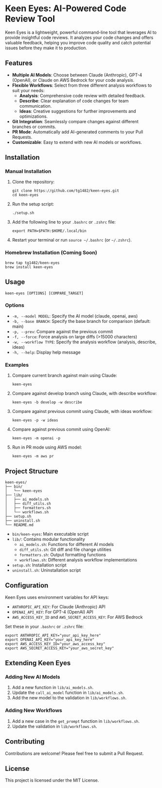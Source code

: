 # Keen Eyes: AI-Powered Code Review Tool

Keen Eyes is a lightweight, powerful command-line tool that leverages AI to provide insightful code reviews. It analyzes your code changes and offers valuable feedback, helping you improve code quality and catch potential issues before they make it to production.

## Features

- **Multiple AI Models**: Choose between Claude (Anthropic), GPT-4 (OpenAI), or Claude on AWS Bedrock for your code analysis.
- **Flexible Workflows**: Select from three different analysis workflows to suit your needs:
  - **Analysis**: Comprehensive code review with detailed feedback.
  - **Describe**: Clear explanation of code changes for team communication.
  - **Ideas**: Creative suggestions for further improvements and optimizations.
- **Git Integration**: Seamlessly compare changes against different branches or commits.
- **PR Mode**: Automatically add AI-generated comments to your Pull Requests.
- **Customizable**: Easy to extend with new AI models or workflows.

## Installation

### Manual Installation

1. Clone the repository:

   ```
   git clone https://github.com/tg1482/keen-eyes.git
   cd keen-eyes
   ```

2. Run the setup script:

   ```
   ./setup.sh
   ```

3. Add the following line to your `.bashrc` or `.zshrc` file:

   ```
   export PATH=$PATH:$HOME/.local/bin
   ```

4. Restart your terminal or run `source ~/.bashrc` (or `~/.zshrc`).

### Homebrew Installation (Coming Soon)

```
brew tap tg1482/keen-eyes
brew install keen-eyes
```

## Usage

```
keen-eyes [OPTIONS] [COMPARE_TARGET]
```

### Options

- `-m, --model MODEL`: Specify the AI model (claude, openai, aws)
- `-b, --base BRANCH`: Specify the base branch for comparison (default: main)
- `-p, --prev`: Compare against the previous commit
- `-f, --force`: Force analysis on large diffs (>15000 characters)
- `-w, --workflow TYPE`: Specify the analysis workflow (analysis, describe, ideas)
- `-h, --help`: Display help message

### Examples

1. Compare current branch against main using Claude:

   ```
   keen-eyes
   ```

2. Compare against develop branch using Claude, with describe workflow:

   ```
   keen-eyes -b develop -w describe
   ```

3. Compare against previous commit using Claude, with ideas workflow:

   ```
   keen-eyes -p -w ideas
   ```

4. Compare against previous commit using OpenAI:

   ```
   keen-eyes -m openai -p
   ```

5. Run in PR mode using AWS model:
   ```
   keen-eyes -m aws pr
   ```

## Project Structure

```
keen-eyes/
├── bin/
│   └── keen-eyes
├── lib/
│   ├── ai_models.sh
│   ├── diff_utils.sh
│   ├── formatters.sh
│   └── workflows.sh
├── setup.sh
├── uninstall.sh
└── README.md
```

- `bin/keen-eyes`: Main executable script
- `lib/`: Contains modular functionality
  - `ai_models.sh`: Functions for different AI models
  - `diff_utils.sh`: Git diff and file change utilities
  - `formatters.sh`: Output formatting functions
  - `workflows.sh`: Different analysis workflow implementations
- `setup.sh`: Installation script
- `uninstall.sh`: Uninstallation script

## Configuration

Keen Eyes uses environment variables for API keys:

- `ANTHROPIC_API_KEY`: For Claude (Anthropic) API
- `OPENAI_API_KEY`: For GPT-4 (OpenAI) API
- `AWS_ACCESS_KEY_ID` and `AWS_SECRET_ACCESS_KEY`: For AWS Bedrock

Set these in your `.bashrc` or `.zshrc` file:

```
export ANTHROPIC_API_KEY="your_api_key_here"
export OPENAI_API_KEY="your_api_key_here"
export AWS_ACCESS_KEY_ID="your_aws_access_key"
export AWS_SECRET_ACCESS_KEY="your_aws_secret_key"
```

## Extending Keen Eyes

### Adding New AI Models

1. Add a new function in `lib/ai_models.sh`.
2. Update the `call_ai_model` function in `lib/ai_models.sh`.
3. Add the new model to the validation in `lib/workflows.sh`.

### Adding New Workflows

1. Add a new case in the `get_prompt` function in `lib/workflows.sh`.
2. Update the validation in `lib/workflows.sh`.

## Contributing

Contributions are welcome! Please feel free to submit a Pull Request.

## License

This project is licensed under the MIT License.
